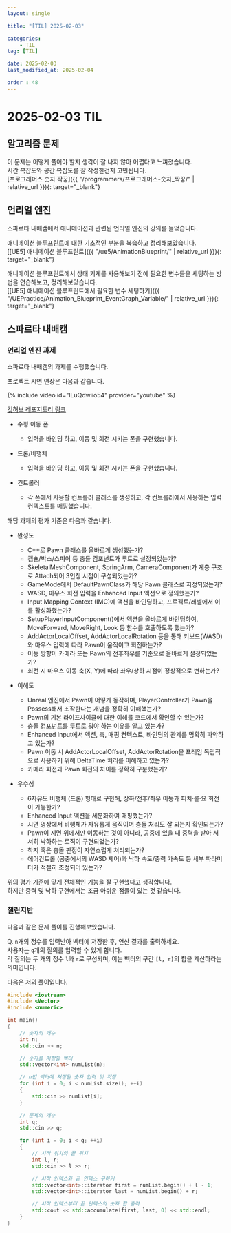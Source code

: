 ```yaml
---
layout: single

title: "[TIL] 2025-02-03"

categories:
    - TIL
tag: [TIL]

date: 2025-02-03
last_modified_at: 2025-02-04

order : 48
---
```


# 2025-02-03 TIL

## 알고리즘 문제

이 문제는 어떻게 풀어야 할지 생각이 잘 나지 않아 어렵다고 느껴졌습니다.  
시간 복잡도와 공간 복잡도를 잘 작성한건지 고민됩니다.  
[프로그래머스 숫자 짝꿍]({{ "/programmers/프로그래머스-숫자_짝꿍/" | relative_url }}){: target="_blank"}

## 언리얼 엔진

스파르타 내배캠에서 애니메이션과 관련된 언리얼 엔진의 강의를 들었습니다.

애니메이션 블루프린트에 대한 기초적인 부분을 복습하고 정리해보았습니다.  
[[UE5] 애니메이션 블루프린트]({{ "/ue5/AnimationBlueprint/" | relative_url }}){: target="_blank"}

애니메이션 블루프린트에서 상태 기계를 사용해보기 전에 필요한 변수들을 세팅하는 방법을 연습해보고, 정리해보았습니다.  
[[UE5] 애니메이션 블루프린트에서 필요한 변수 세팅하기]({{ "/UEPractice/Animation_Blueprint_EventGraph_Variable/" | relative_url }}){: target="_blank"}

## 스파르타 내배캠

### 언리얼 엔진 과제

스파르타 내배캠의 과제를 수행했습니다.

프로젝트 시연 연상은 다음과 같습니다.

{% include video id="lLuQdwiio54" provider="youtube" %}

[깃허브 레포지토리 링크](https://github.com/SeonBab/PawnToCharacter)

+ 수평 이동 폰
    - 입력을 바인딩 하고, 이동 및 회전 시키는 폰을 구현했습니다.

+ 드론/비행체
    - 입력을 바인딩 하고, 이동 및 회전 시키는 폰을 구현했습니다.

+ 컨트롤러
    - 각 폰에서 사용할 컨트롤러 클래스를 생성하고, 각 컨트롤러에서 사용하는 입력 컨텍스트를 매핑했습니다.

해당 과제의 평가 기준은 다음과 같습니다.

+ 완성도
    - C++로 Pawn 클래스를 올바르게 생성했는가?
    - 캡슐/박스/스피어 등 충돌 컴포넌트가 루트로 설정되었는가?
    - SkeletalMeshComponent, SpringArm, CameraComponent가 계층 구조로 Attach되어 3인칭 시점이 구성되었는가?
    - GameMode에서 DefaultPawnClass가 해당 Pawn 클래스로 지정되었는가?
    - WASD, 마우스 회전 입력을 Enhanced Input 액션으로 정의했는가?
    - Input Mapping Context (IMC)에 액션을 바인딩하고, 프로젝트/레벨에서 이를 활성화했는가?
    - SetupPlayerInputComponent()에서 액션을 올바르게 바인딩하여, MoveForward, MoveRight, Look 등 함수를 호출하도록 했는가?
    - AddActorLocalOffset, AddActorLocalRotation 등을 통해 키보드(WASD)와 마우스 입력에 따라 Pawn이 움직이고 회전하는가?
    - 이동 방향이 카메라 또는 Pawn의 전후좌우를 기준으로 올바르게 설정되었는가?
    - 회전 시 마우스 이동 축(X, Y)에 따라 좌우/상하 시점이 정상적으로 변하는가?

+ 이해도
    - Unreal 엔진에서 Pawn이 어떻게 동작하며, PlayerController가 Pawn을 Possess해서 조작한다는 개념을 정확히 이해했는가?
    - Pawn의 기본 라이프사이클에 대한 이해를 코드에서 확인할 수 있는가?
    - 충돌 컴포넌트를 루트로 둬야 하는 이유를 알고 있는가?
    - Enhanced Input에서 액션, 축, 매핑 컨텍스트, 바인딩의 관계를 명확히 파악하고 있는가?
    - Pawn 이동 시 AddActorLocalOffset, AddActorRotation을 프레임 독립적으로 사용하기 위해 DeltaTime 처리를 이해하고 있는가?
    - 카메라 회전과 Pawn 회전의 차이를 정확히 구분했는가?

+ 우수성
    - 6자유도 비행체 (드론) 형태로 구현해, 상하/전후/좌우 이동과 피치·롤·요 회전이 가능한가?
    - Enhanced Input 액션을 세분화하여 매핑했는가?
    - 시연 영상에서 비행체가 자유롭게 움직이며 충돌 처리도 잘 되는지 확인되는가?
    - Pawn이 지면 위에서만 이동하는 것이 아니라, 공중에 있을 때 중력을 받아 서서히 낙하하는 로직이 구현되었는가?
    - 착지 혹은 충돌 판정이 자연스럽게 처리되는가?
    - 에어컨트롤 (공중에서의 WASD 제어)과 낙하 속도/중력 가속도 등 세부 파라미터가 적절히 조정되어 있는가?

위의 평가 기준에 맞게 전체적인 기능을 잘 구현했다고 생각합니다.  
하지만 중력 및 낙하 구현에서는 조금 아쉬운 점들이 있는 것 같습니다.

### 챌린지반

다음과 같은 문제 풀이를 진행해보았습니다.

Q. `n`개의 정수를 입력받아 벡터에 저장한 후, 연산 결과를 출력하세요.  
사용자는 `q`개의 질의를 입력할 수 있게 합니다.  
각 질의는 두 개의 정수 `l`과 `r`로 구성되며, 이는 벡터의 구간 `[l, r]`의 합을 계산하라는 의미입니다. 

다음은 저의 풀이입니다.

```cpp
#include <iostream>
#include <Vector>
#include <numeric>

int main()
{
	// 숫자의 개수
	int n;
	std::cin >> n;

	// 숫자를 저장할 벡터
	std::vector<int> numList(n);

	// n번 벡터에 저장될 숫자 입력 및 저장
	for (int i = 0; i < numList.size(); ++i)
	{
		std::cin >> numList[i];
	}

	// 문제의 개수
	int q;
	std::cin >> q;

	for (int i = 0; i < q; ++i)
	{
		// 시작 위치와 끝 위치
		int l, r;
		std::cin >> l >> r;

		// 시작 인덱스와 끝 인덱스 구하기
		std::vector<int>::iterator first = numList.begin() + l - 1;
		std::vector<int>::iterator last = numList.begin() + r;

		// 시작 인덱스부터 끝 인덱스의 숫자 합 출력
		std::cout << std::accumulate(first, last, 0) << std::endl;
	}
}
```